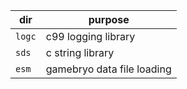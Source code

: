 | dir  | purpose  |
|---|---|
| `logc`  | c99 logging library  |
| `sds` | c string library |
| `esm` | gamebryo data file loading |